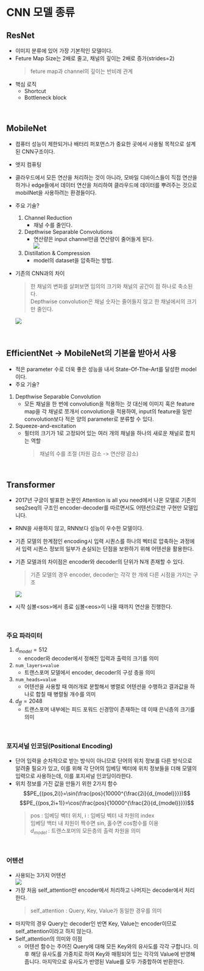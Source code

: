 # CNN 모델 종류

## ResNet  
 - 이미지 분류에 있어 가장 기본적인 모델이다.
 - Feture Map Size는 2배로 줄고, 채널의 깊이는 2배로 증가(strides=2)
   > feture map과 channel의 깊이는 반비례 관계
 - 핵심 로직
   - Shortcut
   - Bottleneck block
<br>

## MobileNet  
 - 컴퓨터 성능이 제한되거나 배터리 퍼포먼스가 중요한 곳에서 사용될 목적으로 설계된 CNN구조이다.
 - 엣지 컴퓨팅
  - 클라우드에서 모든 연산을 처리하는 것이 아니라, 모바일 디바이스들이 직접 연산을 하거나 edge들에서 데이터 연산을 처리하여 클라우드에 데이터를 뿌려주는 것으로 mobilNet을 사용하려는 환경들이다.
 - 주요 기술?
   1. Channel Reduction
      - 채널 수를 줄인다. 
   2. Depthwise Separable Convolutions
      - 연산량은 input channel만큼 연산량이 줄어들게 된다.  
      ![](images/../code/images/depthwise.png)
   3. Distillation & Compression
      - model의 dataset을 압축하는 방법.
 - 기존의 CNN과의 차이
   > 한 채널의 변화를 살펴보면 임의의 크기와 채널의 공간이 점 하나로 축소된다.  
   > Depthwise convolution은 채널 숫자는 줄어들지 않고 한 채널에서의 크기만 줄인다.
   
   ![](images/../code/images/mobilenet.png)  
<br>

## EfficientNet  -> MobileNet의 기본을 받아서 사용
 - 적은 parameter 수로 더욱 좋은 성능을 내서 State-Of-The-Art를 달성한 model이다.
 - 주요 기술?
  1. Depthwise Separable Convolution
      - 모든 채널을 한 번에 convolution을 적용하는 것 대신에 이미지 혹은 feature map을 각 채널로 쪼개서 convolution을 적용하여, input의 feature을 일반 convolution보다 적은 양의 parameter로 분류할 수 있다. 
  2. Squeeze-and-excitation
     - 필터의 크기가 1로 고정되어 있는 여러 개의 채널을 하나의 새로운 채널로 합치는 역할
       > 채널의 수를 조절 (차원 감소 -> 연산량 감소)

<br>

## Transformer  
 - 2017년 구글이 발표한 논문인 Attention is all you need에서 나온 모델로 기존의 seq2seq의 구조인 encoder-decoder를 따르면서도 어텐션으로만 구현만 모델입니다.
 - RNN을 사용하지 않고, RNN보다 성능이 우수한 모델이다.
 - 기존 모델의 한계점인 encoding시 입력 시퀀스를 하나의 벡터로 압축하는 과정에서 입력 시퀀스 정보의 일부가 손실되는 단점을 보완하기 위해 어텐션을 활용한다.
 - 기존 모델과의 차이점은 encoder와 decoder의 단위가 N개 존재할 수 있다.
   > 기존 모델의 경우 encoder, decoder는 각각 한 개에 다른 시점을 가지는 구조  

	![](images/../code/images/transformer.png)
 - 시작 심볼\<sos>에서 종료 심볼\<eos>이 나올 때까지 연산을 진행한다.
<br>

### 주요 파라미터
 1. $d_{model}=512$
    - encoder와 decoder에서 정해진 입력과 출력의 크기를 의미 
 2. `num_layers=value`
    - 트랜스포머 모델에서 encoder, decoder의 구성 층을 의미
 3. `num_heads=value`
    - 어텐션을 사용할 때 여러개로 분할해서 병렬로 어텐션을 수행하고 결과값을 하나로 합칠 때 병렬될 개수를 의미
 4. $d_{ff}=2048$
    - 트랜스포머 내부에는 피드 포워드 신경망이 존재하는 데 이때 은닉층의 크기를 의미  
<br>

### 포지셔널 인코딩(Positional Encoding)
 - 단어 입력을 순차적으로 받는 방식이 아니므로 단어의 위치 정보를 다른 방식으로 알려줄 필요가 있고, 이를 위해 각 단어의 임베딩 벡터에 위치 정보들을 더해 모델의 입력으로 사용하는데, 이를 포지셔널 인코딩이라한다.
 - 위치 정보를 가진 값을 만들기 위한 2가지 함수
    $$PE_{(pos,2i)}=\sin(\frac{pos}{10000^{\frac{2i}{d_{model}}}})$$
	$$PE_{(pos,2i+1)}=\cos(\frac{pos}{10000^{\frac{2i}{d_{model}}}})$$
   > pos : 임베딩 벡터 위치, i : 임베딩 벡터 내 차원의 index  
   > 임베딩 백터 내 차원이 짝수면 sin, 홀수면 cos함수를 이용  
   > $d_{model}$ : 트랜스포머의 모든층의 출력 차원을 의미  

<br>

### 어텐션
 - 사용되는 3가지 어텐션  
 ![](images/../code/images/attention.png)
 - 가장 처음 self_attention만 encoder에서 처리하고 나머지는 decoder에서 처리한다.
   > self_attention : Query, Key, Value가 동일한 경우를 의미  
 - 마지막의 경우 Query는 decoder인 반면 Key, Value는 encoder이므로 self_attention이라고 하지 않는다.
 - Self_attention의 의미와 이점
   - 어텐션 함수는 주어진 Query에 대해 모든 Key와의 유사도를 각각 구합니다. 이후 해당 유사도를 가중치로 하여 Key와 매핑되어 있는 각각의 Value에 반영해줍니다. 마지막으로 유사도가 반영된 Value를 모두 가중합하여 반환한다.
